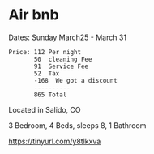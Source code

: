 # Air bnb

Dates: Sunday March25 - March 31

    Price: 112 Per night
           50  cleaning Fee
           91  Service Fee
           52  Tax
           -168  We got a discount
           ----------
           865 Total


Located in Salido, CO

3 Bedroom, 4 Beds, sleeps 8, 1 Bathroom

<https://tinyurl.com/y8tlkxva> 

